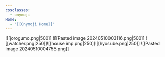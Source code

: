 ```yaml
---
cssclasses:
  - onymoji
Home:
  - "[[Onymoji Home]]"
---
```

![[jorogumo.png|500]]
![[Pasted image 20240510003116.png|500]]
![[watcher.png|250]]![[house imp.png|250]]![[hyosube.png|250]]
![[Pasted image 20240510004755.png]]